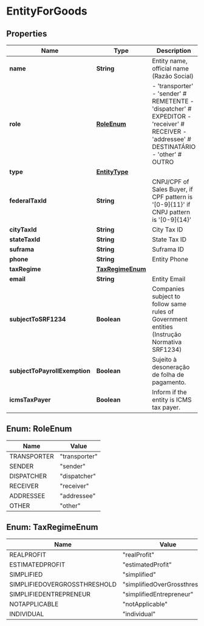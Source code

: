 
# EntityForGoods

## Properties
Name | Type | Description | Notes
------------ | ------------- | ------------- | -------------
**name** | **String** | Entity name, official name (Razão Social) |  [optional]
**role** | [**RoleEnum**](#RoleEnum) | - &#39;transporter&#39; - &#39;sender&#39; # REMETENTE - &#39;dispatcher&#39; # EXPEDITOR - &#39;receiver&#39; # RECEIVER - &#39;addressee&#39; # DESTINATÁRIO - &#39;other&#39; # OUTRO  |  [optional]
**type** | [**EntityType**](EntityType.md) |  | 
**federalTaxId** | **String** | CNPJ/CPF of Sales Buyer, if CPF pattern is &#39;[0-9]{11}&#39; if CNPJ pattern is &#39;[0-9]{14}&#39; | 
**cityTaxId** | **String** | City Tax ID |  [optional]
**stateTaxId** | **String** | State Tax ID |  [optional]
**suframa** | **String** | Suframa ID |  [optional]
**phone** | **String** | Entity Phone |  [optional]
**taxRegime** | [**TaxRegimeEnum**](#TaxRegimeEnum) |  |  [optional]
**email** | **String** | Entity Email |  [optional]
**subjectToSRF1234** | **Boolean** | Companies subject to follow same rules of Government entities (Instrução Normativa SRF1234) |  [optional]
**subjectToPayrollExemption** | **Boolean** | Sujeito à desoneração de folha de pagamento. |  [optional]
**icmsTaxPayer** | **Boolean** | Inform if the entity is ICMS tax payer. |  [optional]


<a name="RoleEnum"></a>
## Enum: RoleEnum
Name | Value
---- | -----
TRANSPORTER | &quot;transporter&quot;
SENDER | &quot;sender&quot;
DISPATCHER | &quot;dispatcher&quot;
RECEIVER | &quot;receiver&quot;
ADDRESSEE | &quot;addressee&quot;
OTHER | &quot;other&quot;


<a name="TaxRegimeEnum"></a>
## Enum: TaxRegimeEnum
Name | Value
---- | -----
REALPROFIT | &quot;realProfit&quot;
ESTIMATEDPROFIT | &quot;estimatedProfit&quot;
SIMPLIFIED | &quot;simplified&quot;
SIMPLIFIEDOVERGROSSTHRESHOLD | &quot;simplifiedOverGrossthreshold&quot;
SIMPLIFIEDENTREPRENEUR | &quot;simplifiedEntrepreneur&quot;
NOTAPPLICABLE | &quot;notApplicable&quot;
INDIVIDUAL | &quot;individual&quot;



